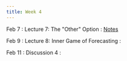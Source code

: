 ```yaml
---
title: Week 4
---
```


Feb 7
: Lecture 7: The "Other" Option
    : [Notes](/lectures/lec7-other-option)

Feb 9
: Lecture 8: Inner Game of Forecasting
    :  

Feb 11
: Discussion 4
    :   
